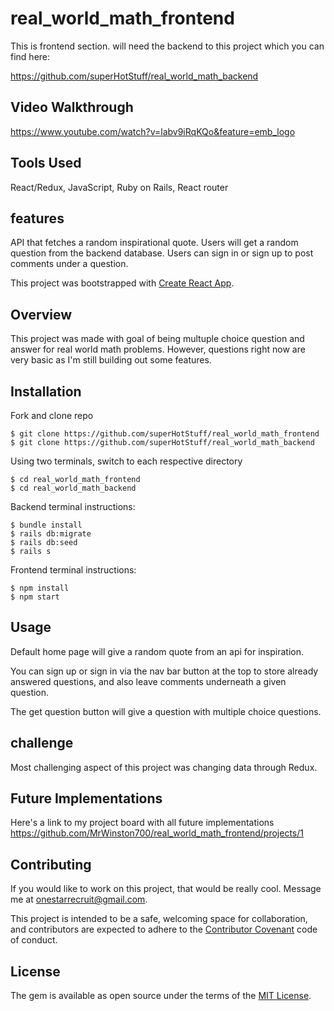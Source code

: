 # real_world_math_frontend
This is frontend section. will need the backend to this project which you can find here: 

https://github.com/superHotStuff/real_world_math_backend

## Video Walkthrough

https://www.youtube.com/watch?v=labv9iRqKQo&feature=emb_logo

## Tools Used

React/Redux, JavaScript, Ruby on Rails, React router

## features

API that fetches a random inspirational quote.
Users will get a random question from the backend database.
Users can sign in or sign up to post comments under a question.

This project was bootstrapped with [Create React App](https://github.com/facebook/create-react-app). 

## Overview

This project was made with goal of being multuple choice question and answer for real world math problems. However, questions right now are very basic as I'm still building out some features.

## Installation

Fork and clone repo

    $ git clone https://github.com/superHotStuff/real_world_math_frontend
    $ git clone https://github.com/superHotStuff/real_world_math_backend

Using two terminals, switch to each respective directory

    $ cd real_world_math_frontend
    $ cd real_world_math_backend

Backend terminal instructions: 

    $ bundle install
    $ rails db:migrate
    $ rails db:seed
    $ rails s

Frontend terminal instructions: 
    
    $ npm install
    $ npm start

## Usage

Default home page will give a random quote from an api for inspiration.

You can sign up or sign in via the nav bar button at the top to store already answered questions, and also leave comments underneath a given question.

The get question button will give a question with multiple choice questions.

## challenge

Most challenging aspect of this project was changing data through Redux.

## Future Implementations

Here's a link to my project board with all future implementations https://github.com/MrWinston700/real_world_math_frontend/projects/1

## Contributing

If you would like to work on this project, that would be really cool. Message me at onestarrecruit@gmail.com.

This project is intended to be a safe, welcoming space for collaboration, and contributors are expected to adhere to the [Contributor Covenant](http://contributor-covenant.org) code of conduct.

## License

The gem is available as open source under the terms of the [MIT License](https://opensource.org/licenses/MIT).

